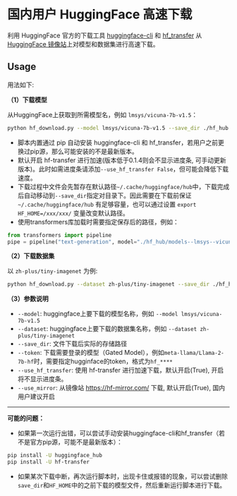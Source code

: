 # 国内用户 HuggingFace 高速下载

利用 HuggingFace 官方的下载工具 [huggingface-cli](https://huggingface.co/docs/huggingface_hub/guides/download#download-from-the-cli) 和 [hf_transfer](https://github.com/huggingface/hf_transfer) 从 [HuggingFace 镜像站](https://hf-mirror.com/)上对模型和数据集进行高速下载。

## Usage

用法如下:

**（1）下载模型**

从HuggingFace上获取到所需模型名，例如 `lmsys/vicuna-7b-v1.5`：

```bash
python hf_download.py --model lmsys/vicuna-7b-v1.5 --save_dir ./hf_hub
```
- 脚本内置通过 pip 自动安装 huggingface-cli 和 hf_transfer，若用户之前更换过pip源，那么可能安装的不是最新版本。
- 默认开启 hf-transfer 进行加速(版本低于0.1.4则会不显示进度条, 可手动更新版本)。此时如需进度条请添加`--use_hf_transfer False`，但可能会降低下载速度。
- 下载过程中文件会先暂存在默认路径`~/.cache/huggingface/hub`中，下载完成后自动移动到`--save_dir`指定对目录下。因此需要在下载前保证 `~/.cache/huggingface/hub` 有足够容量，也可以通过设置 `export HF_HOME=/xxx/xxx/` 变量改变默认路径。
- 使用transformers库加载时需要指定保存后的路径，例如：
```python
from transformers import pipeline
pipe = pipeline("text-generation", model="./hf_hub/models--lmsys--vicuna-7b-v1.5")
```

**（2）下载数据集**

以 `zh-plus/tiny-imagenet` 为例:
```bash
python hf_download.py --dataset zh-plus/tiny-imagenet --save_dir ./hf_hub
```

**（3）参数说明**
 -  `--model`: huggingface上要下载的模型名称，例如 `--model lmsys/vicuna-7b-v1.5`
 - `--dataset`: huggingface上要下载的数据集名称，例如 `--dataset zh-plus/tiny-imagenet`
 - `--save_dir`: 文件下载后实际的存储路径
 - `--token`: 下载需要登录的模型（Gated Model），例如`meta-llama/Llama-2-7b-hf`时，需要指定hugginface的token，格式为`hf_****`
 - `--use_hf_transfer`: 使用 hf-transfer 进行加速下载，默认开启(True), 开启将不显示进度条。
 - `--use_mirror`: 从镜像站 https://hf-mirror.com/ 下载, 默认开启(True), 国内用户建议开启

--- 
**可能的问题：**
- 如果第一次运行出错，可以尝试手动安装huggingface-cli和hf_transfer（若不是官方pip源，可能不是最新版本）：
```bash
pip install -U huggingface_hub
pip install -U hf-transfer
```
- 如果某次下载中断，再次运行脚本时，出现卡住或报错的现象，可以尝试删除`save_dir`和`HF_HOME`中的之前下载的模型文件，然后重新运行脚本进行下载。
